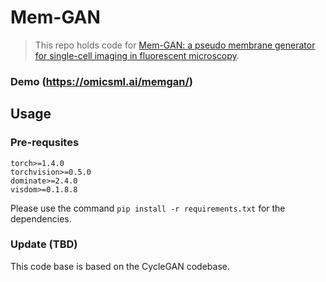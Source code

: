 # Mem-GAN
> This repo holds code for [Mem-GAN: a pseudo membrane generator for single-cell imaging in fluorescent microscopy](https:).

### Demo (https://omicsml.ai/memgan/)

## Usage

### Pre-requsites
```
torch>=1.4.0
torchvision>=0.5.0
dominate>=2.4.0
visdom>=0.1.8.8
```
Please use the command ```pip install -r requirements.txt``` for the dependencies.


### Update (TBD)
This code base is based on the CycleGAN codebase.

